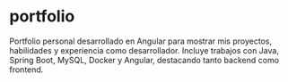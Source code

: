 # portfolio
Portfolio personal desarrollado en Angular para mostrar mis proyectos, habilidades y experiencia como desarrollador. Incluye trabajos con Java, Spring Boot, MySQL, Docker y Angular, destacando tanto backend como frontend.

